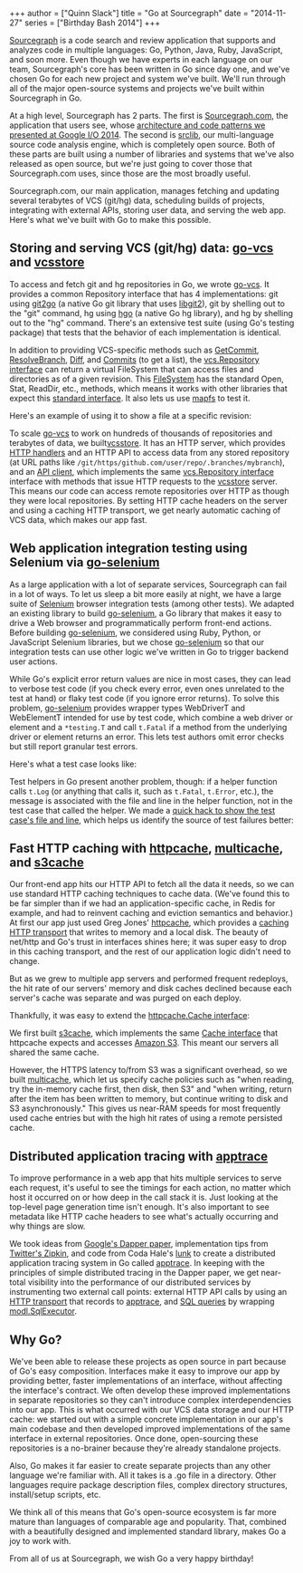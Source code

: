 +++
author = ["Quinn Slack"]
title = "Go at Sourcegraph"
date = "2014-11-27"
series = ["Birthday Bash 2014"]
+++

[Sourcegraph](https://sourcegraph.com) is a code search and review
application that supports and analyzes code in multiple languages: Go,
Python, Java, Ruby, JavaScript, and soon more. Even though we have
experts in each language on our team, Sourcegraph's core has been
written in Go since day one, and we've chosen Go for each new project
and system we've built. We'll run through all of the major open-source
systems and projects we've built within Sourcegraph in Go.

At a high level, Sourcegraph has 2 parts. The first is
[Sourcegraph.com](https://sourcegraph.com), the application that users
see, whose [architecture and code patterns we presented at Google I/O
2014](https://sourcegraph.com/blog/google-io-2014-building-sourcegraph-a-large-scale-code-search-engine-in-go).
The second is [srclib](https://srclib.org), our multi-language source
code analysis engine, which is completely open source. Both of these
parts are built using a number of libraries and systems that we've also
released as open source, but we're just going to cover those that
Sourcegraph.com uses, since those are the most broadly useful.

Sourcegraph.com, our main application, manages fetching and updating
several terabytes of VCS (git/hg) data, scheduling builds of projects,
integrating with external APIs, storing user data, and serving the web
app. Here's what we've built with Go to make this possible.


## Storing and serving VCS (git/hg) data: [go-vcs](https://sourcegraph.com/sourcegraph/go-vcs) and [vcsstore](https://sourcegraph.com/sourcegraph/vcsstore)

To access and fetch git and hg repositories in Go, we wrote [go-vcs](https://sourcegraph.com/sourcegraph/go-vcs). It
provides a common Repository interface that has 4 implementations: git
using [git2go](https://github.com/libgit2/git2go) (a native Go git
library that uses [libgit2](https://libgit2.github.com/)), git by
shelling out to the "git" command, hg using
[hgo](https://github.com/knieriem/hgo) (a native Go hg library), and hg
by shelling out to the "hg" command. There's an extensive test suite
(using Go's testing package) that tests that the behavior of each
implementation is identical.

<script type="text/javascript" src="https://sourcegraph.com/sourcegraph.com/sourcegraph/go-vcs/.GoPackage/sourcegraph.com/sourcegraph/go-vcs/vcs/.def/Repository/.sourcebox.js"></script>

In addition to providing VCS-specific methods such as [GetCommit](https://sourcegraph.com/sourcegraph.com/sourcegraph/go-vcs@master/.GoPackage/sourcegraph.com/sourcegraph/go-vcs/vcs/.def/Repository/GetCommit),
[ResolveBranch](https://sourcegraph.com/sourcegraph.com/sourcegraph/go-vcs@master/.GoPackage/sourcegraph.com/sourcegraph/go-vcs/vcs/git/.def/Repository/ResolveBranch), [Diff](https://sourcegraph.com/sourcegraph.com/sourcegraph/go-vcs@master/.GoPackage/sourcegraph.com/sourcegraph/go-vcs/vcs/git/.def/Repository/Diff), and [Commits](https://sourcegraph.com/sourcegraph.com/sourcegraph/go-vcs@master/.GoPackage/sourcegraph.com/sourcegraph/go-vcs/vcs/.def/Repository/Commits) (to get a list), the [vcs.Repository interface](https://sourcegraph.com/sourcegraph.com/sourcegraph/go-vcs@master/.GoPackage/sourcegraph.com/sourcegraph/go-vcs/vcs/.def/Repository) can return a virtual FileSystem that can access files and
directories as of a given revision. This [FileSystem](https://sourcegraph.com/sourcegraph.com/sourcegraph/go-vcs@master/.GoPackage/sourcegraph.com/sourcegraph/go-vcs/vcs/.def/Repository/FileSystem) has the standard
Open, Stat, ReadDir, etc., methods, which means it works with other
libraries that expect this [standard
interface](https://godoc.org/golang.org/x/tools/godoc/vfs#FileSystem).
It also lets us use
[mapfs](https://godoc.org/golang.org/x/tools/godoc/vfs/mapfs) to test
it.

Here's an example of using it to show a file at a specific revision:

<script type="text/javascript" src="https://sourcegraph.com/sourcegraph.com/sourcegraph/go-vcs@9378eed42e5ef190c80983efee7a0a6223aea7ec/.tree/cmd/go-vcs/go-vcs.go/.sourcebox.js?StartLine=94&EndLine=129"></script>

To scale [go-vcs](https://sourcegraph.com/sourcegraph/go-vcs) to work on hundreds of thousands of repositories and
terabytes of data, we built[vcsstore](https://sourcegraph.com/sourcegraph/vcsstore). It has an HTTP server, which
provides [HTTP handlers](https://sourcegraph.com/sourcegraph.com/sourcegraph/vcsstore@master/.GoPackage/sourcegraph.com/sourcegraph/vcsstore/server/.def/NewHandler) and an HTTP API to access data from any stored
repository (at URL paths like
`/git/https/github.com/user/repo/.branches/mybranch`), and an [API
client](https://sourcegraph.com/sourcegraph.com/sourcegraph/vcsstore@master/.GoPackage/sourcegraph.com/sourcegraph/vcsstore/vcsclient/.def/New), which implements the same [vcs.Repository interface](https://sourcegraph.com/sourcegraph.com/sourcegraph/go-vcs@master/.GoPackage/sourcegraph.com/sourcegraph/go-vcs/vcs/.def/Repository) interface with methods
that issue HTTP requests to the [vcsstore](https://sourcegraph.com/sourcegraph/vcsstore) server. This means our code can
access remote repositories over HTTP as though they were local
repositories. By setting HTTP cache headers on the server and using a
caching HTTP transport, we get nearly automatic caching of VCS data,
which makes our app fast.


## Web application integration testing using Selenium via [go-selenium](https://sourcegraph.com/sourcegraph/go-selenium)

As a large application with a lot of separate services, Sourcegraph can
fail in a lot of ways. To let us sleep a bit more easily at night, we
have a large suite of [Selenium](http://www.seleniumhq.org/) browser integration tests (among other
tests). We adapted an existing library to build [go-selenium](https://sourcegraph.com/sourcegraph/go-selenium), a Go
library that makes it easy to drive a Web browser and programmatically
perform front-end actions. Before building [go-selenium](https://sourcegraph.com/sourcegraph/go-selenium), we considered
using Ruby, Python, or JavaScript Selenium libraries, but we chose
[go-selenium](https://sourcegraph.com/sourcegraph/go-selenium) so that our integration tests can use other logic we've
written in Go to trigger backend user actions.

While Go's explicit error return values are nice in most cases, they can
lead to verbose test code (if you check every error, even ones unrelated
to the test at hand) or flaky test code (if you ignore error returns).
To solve this problem, [go-selenium](https://sourcegraph.com/sourcegraph/go-selenium) provides wrapper types WebDriverT
and WebElementT intended for use by test code, which combine a web driver
or element and a `*testing.T` and call `t.Fatal` if a method from the
underlying driver or element returns an error. This lets test authors
omit error checks but still report granular test errors.

Here's what a test case looks like:

<script type="text/javascript" src="https://sourcegraph.com/sourcegraph.com/sourcegraph/go-selenium/.GoPackage/sourcegraph.com/sourcegraph/go-selenium/.def/TestClick/.sourcebox.js"></script>

Test helpers in Go present another problem, though: if a helper function
calls `t.Log` (or anything that calls it, such as `t.Fatal`, `t.Error`, etc.),
the message is associated with the file and line in the helper function,
not in the test case that called the helper. We made a [quick hack to
show the test case's file and
line](https://twitter.com/sqs/status/532683226905468928), which helps us
identify the source of test failures better:

<script type="text/javascript" src="https://sourcegraph.com/sourcegraph.com/sourcegraph/go-selenium/.GoPackage/sourcegraph.com/sourcegraph/go-selenium/.def/fatalf/.sourcebox.js"></script>


## Fast HTTP caching with [httpcache](https://github.com/gregjones/httpcache), [multicache](https://sourcegraph.com/sourcegraph/multicache), and [s3cache](https://sourcegraph.com/sourcegraph/s3cache)

Our front-end app hits our HTTP API to fetch all the data it needs, so
we can use standard HTTP caching techniques to cache data. (We've found
this to be far simpler than if we had an application-specific cache, in
Redis for example, and had to reinvent caching and eviction semantics
and behavior.) At first our app just used Greg Jones'
[httpcache](https://github.com/gregjones/httpcache), which provides a
[caching HTTP transport](https://sourcegraph.com/github.com/gregjones/httpcache@master/.GoPackage/github.com/gregjones/httpcache/.def/Transport/RoundTrip) that writes to memory and a local disk. The
beauty of net/http and Go's trust in interfaces shines here; it was
super easy to drop in this caching transport, and the rest of our
application logic didn't need to change.

But as we grew to multiple app servers and performed frequent redeploys,
the hit rate of our servers' memory and disk caches declined because
each server's cache was separate and was purged on each deploy.

Thankfully, it was easy to extend the [httpcache.Cache interface](https://sourcegraph.com/github.com/gregjones/httpcache/.GoPackage/github.com/gregjones/httpcache/.def/Cache):

<script type="text/javascript" src="https://sourcegraph.com/github.com/gregjones/httpcache/.GoPackage/github.com/gregjones/httpcache/.def/Cache/.sourcebox.js"></script>

We first built [s3cache](https://sourcegraph.com/sourcegraph/s3cache), which implements the same [Cache
interface](https://godoc.org/github.com/gregjones/httpcache#Cache) that
httpcache expects and accesses [Amazon S3](http://aws.amazon.com/s3).
This meant our servers all shared the same cache.

However, the HTTPS
latency to/from S3 was a significant overhead, so we built [multicache](https://sourcegraph.com/sourcegraph/multicache),
which let us specify cache policies such as "when reading, try the
in-memory cache first, then disk, then S3" and "when writing, return
after the item has been written to memory, but continue writing to disk
and S3 asynchronously." This gives us near-RAM speeds for most
frequently used cache entries but with the high hit rates of using a
remote persisted cache.

## Distributed application tracing with [apptrace](https://sourcegraph.com/sourcegraph/apptrace)

To improve performance in a web app that hits multiple services to serve
each request, it's useful to see the timings for each action, no matter
which host it occurred on or how deep in the call stack it is. Just
looking at the top-level page generation time isn't enough. It's also
important to see metadata like HTTP cache headers to see what's actually
occurring and why things are slow.

We took ideas from [Google's Dapper
paper](http://research.google.com/pubs/pub36356.html), implementation
tips from [Twitter's Zipkin](https://twitter.github.io/zipkin/), and
code from Coda Hale's [lunk](https://github.com/codahale/lunk) to create
a distributed application tracing system in Go called [apptrace](https://sourcegraph.com/sourcegraph/apptrace). In
keeping with the principles of simple distributed tracing in the Dapper
paper, we get near-total visibility into the performance of our
distributed services by instrumenting two external call points: external
HTTP API calls by using an [HTTP transport](https://sourcegraph.com/sourcegraph.com/sourcegraph/apptrace@master/.GoPackage/sourcegraph.com/sourcegraph/apptrace/httptrace/.def/Transport) that records to [apptrace](https://sourcegraph.com/sourcegraph/apptrace), and
[SQL queries](https://sourcegraph.com/sourcegraph/apptrace@master/.tree/sqltrace/sql.go) by wrapping
[modl.SqlExecutor](https://godoc.org/github.com/jmoiron/modl#SqlExecutor).


## Why Go?

We've been able to release these projects as open source in part
because of Go's easy composition. Interfaces make it easy to improve
our app by providing better, faster implementations of an interface,
without affecting the interface's contract. We often develop these
improved implementations in separate repositories so they can't
introduce complex interdependencies into our app. This is what
occurred with our VCS data storage and our HTTP cache: we started out
with a simple concrete implementation in our app's main codebase and
then developed improved implementations of the same interface in
external repositories. Once done, open-sourcing these repositories is
a no-brainer because they're already standalone projects.

Also, Go makes it far easier to create separate projects than any other
language we're familiar with. All it takes is a .go file in a directory.
Other languages require package description files, complex directory
structures, install/setup scripts, etc.

We think all of this means that Go's open-source ecosystem is far more
mature than languages of comparable age and popularity. That, combined
with a beautifully designed and implemented standard library, makes Go a
joy to work with.

From all of us at Sourcegraph, we wish Go a very happy birthday!
